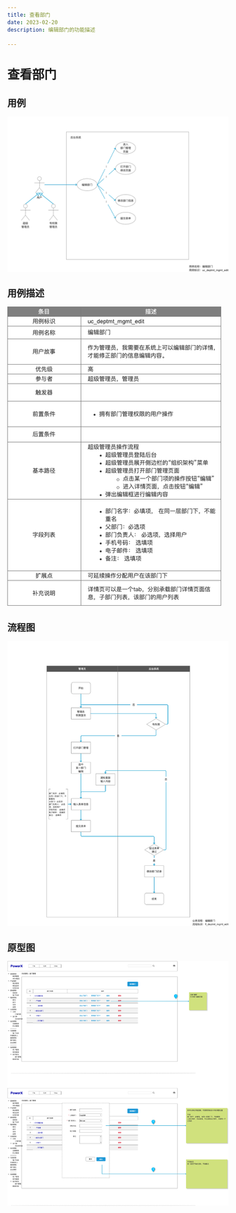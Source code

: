 ```yaml
---
title: 查看部门
date: 2023-02-20
description: 编辑部门的功能描述

---
```


# 查看部门


## 用例

![](../../../../images/uc_deptmt_mgmt_edit.png)

## 用例描述

![](../../../../images/uc_desc_deptmt_mgmt_edit.png)

## 流程图

![](../../../../images/fl_deptmt_mgmt_edit.png)

## 原型图

![](../../../../images/pt_deptmt_mgmt_edit.png)